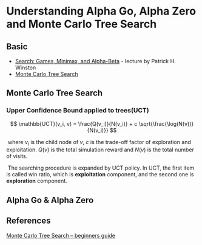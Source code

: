 # Understanding Alpha Go, Alpha Zero and Monte Carlo Tree Search

## Basic

* [Search: Games, Minimax, and Alpha-Beta](https://ocw.mit.edu/courses/electrical-engineering-and-computer-science/6-034-artificial-intelligence-fall-2010/lecture-videos/lecture-6-search-games-minimax-and-alpha-beta/) - lecture by Patrick H. Winston
* [Monte Carlo Tree Search](http://mcts.ai/about/)

## Monte Carlo Tree Search

### Upper Confidence Bound applied to trees(UCT)

$$
\mathbb{UCT}(v_i, v) = \frac{Q(v_i)}{N(v_i)} + c \sqrt{\frac{\log(N(v))}{N(v_i)}}
$$

​	where $v_i$ is the child node of $v$, $c$ is the trade-off factor of exploration and exploitation. $Q(v)$ is the total simulation reward and $N(v)$ is the total number of visits.

​	The searching procedure is expanded by UCT policy. In UCT, the first item is called win ratio, which is **exploitation** component, and the second one is **exploration** component.



## Alpha Go & Alpha Zero





## References

[Monte Carlo Tree Search – beginners guide](https://int8.io/monte-carlo-tree-search-beginners-guide/)

